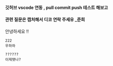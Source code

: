 ####  깃허브 vscode 연동 , pull commit push 테스트 해보고
####  관련 질문은 캡처해서 디코 연락 주세유 _준희

안녕하세요
!!
~~~~ ++++pull 수정 
222
우하하

??????
이제됏나?